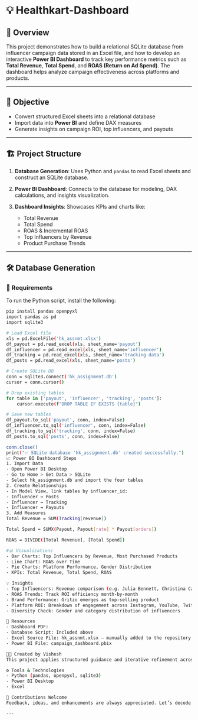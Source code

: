 # 💡 Healthkart-Dashboard

## 📝 Overview

This project demonstrates how to build a relational SQLite database from influencer campaign data stored in an Excel file, and how to develop an interactive **Power BI Dashboard** to track key performance metrics such as **Total Revenue**, **Total Spend**, and **ROAS (Return on Ad Spend)**. The dashboard helps analyze campaign effectiveness across platforms and products.

---

## 🎯 Objective

* Convert structured Excel sheets into a relational database
* Import data into **Power BI** and define DAX measures
* Generate insights on campaign ROI, top influencers, and payouts

---

## 🏗️ Project Structure

1. **Database Generation**: Uses Python and `pandas` to read Excel sheets and construct an SQLite database.
2. **Power BI Dashboard**: Connects to the database for modeling, DAX calculations, and insights visualization.
3. **Dashboard Insights**: Showcases KPIs and charts like:

   * Total Revenue
   * Total Spend
   * ROAS & Incremental ROAS
   * Top Influencers by Revenue
   * Product Purchase Trends

---

## 🛠️ Database Generation

### 📂 Requirements

To run the Python script, install the following:

```bash
pip install pandas openpyxl
import pandas as pd
import sqlite3

# Load Excel file
xls = pd.ExcelFile('hk_assnmt.xlsx')
df_payout = pd.read_excel(xls, sheet_name='payout')
df_influencer = pd.read_excel(xls, sheet_name='influencer')
df_tracking = pd.read_excel(xls, sheet_name='tracking data')
df_posts = pd.read_excel(xls, sheet_name='posts')

# Create SQLite DB
conn = sqlite3.connect('hk_assignment.db')
cursor = conn.cursor()

# Drop existing tables
for table in ['payout', 'influencer', 'tracking', 'posts']:
    cursor.execute(f"DROP TABLE IF EXISTS {table}")

# Save new tables
df_payout.to_sql('payout', conn, index=False)
df_influencer.to_sql('influencer', conn, index=False)
df_tracking.to_sql('tracking', conn, index=False)
df_posts.to_sql('posts', conn, index=False)

conn.close()
print("✅ SQLite database 'hk_assignment.db' created successfully.")
📈 Power BI Dashboard Steps
1. Import Data
- Open Power BI Desktop
- Go to Home > Get Data > SQLite
- Select hk_assignment.db and import the four tables
2. Create Relationships
- In Model View, link tables by influencer_id:
- Influencer ↔ Posts
- Influencer ↔ Tracking
- Influencer ↔ Payouts
3. Add Measures
Total Revenue = SUM(Tracking[revenue])

Total Spend = SUMX(Payout, Payout[rate] * Payout[orders])

ROAS = DIVIDE([Total Revenue], [Total Spend])

#📊 Visualizations
- Bar Charts: Top Influencers by Revenue, Most Purchased Products
- Line Chart: ROAS over Time
- Pie Charts: Platform Performance, Gender Distribution
- KPIs: Total Revenue, Total Spend, ROAS

💡 Insights
- Top Influencers: Revenue comparison (e.g. Julia Bennett, Christina Camacho)
- ROAS Trends: Track ROI efficiency month-by-month
- Brand Performance: Gritzo emerges as top-selling product
- Platform ROI: Breakdown of engagement across Instagram, YouTube, Twitter
- Diversity Check: Gender and category distribution of influencers

🔗 Resources
- Dashboard PDF: 
- Database Script: Included above
- Excel Source File: hk_assnmt.xlsx — manually added to the repository
- Power BI File: campaign_dashboard.pbix

👨‍💻 Created by Vishesh
This project applies structured guidance and iterative refinement across data modeling, visual storytelling, and campaign analytics.

⚙️ Tools & Technologies
- Python (pandas, openpyxl, sqlite3)
- Power BI Desktop
- Excel

🙌 Contributions Welcome
Feedback, ideas, and enhancements are always appreciated. Let’s decode influencer performance and build smarter dashboards together 🔍📈

---

